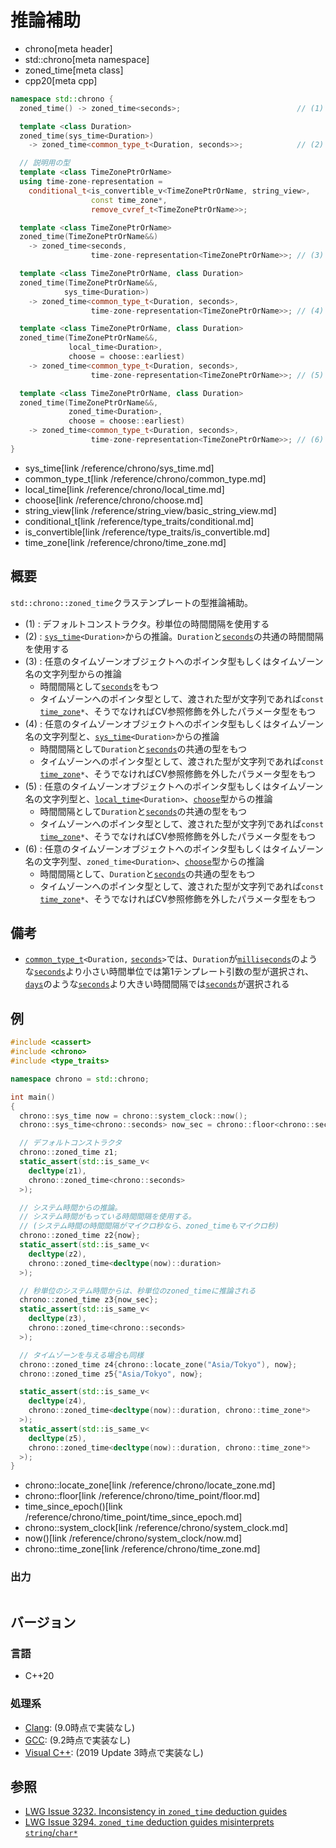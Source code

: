 # 推論補助
* chrono[meta header]
* std::chrono[meta namespace]
* zoned_time[meta class]
* cpp20[meta cpp]

```cpp
namespace std::chrono {
  zoned_time() -> zoned_time<seconds>;                          // (1) C++20

  template <class Duration>
  zoned_time(sys_time<Duration>)
    -> zoned_time<common_type_t<Duration, seconds>>;            // (2) C++20

  // 説明用の型
  template <class TimeZonePtrOrName>
  using time-zone-representation =
    conditional_t<is_convertible_v<TimeZonePtrOrName, string_view>,
                  const time_zone*,
                  remove_cvref_t<TimeZonePtrOrName>>;

  template <class TimeZonePtrOrName>
  zoned_time(TimeZonePtrOrName&&)
    -> zoned_time<seconds,
                  time-zone-representation<TimeZonePtrOrName>>; // (3) C++20

  template <class TimeZonePtrOrName, class Duration>
  zoned_time(TimeZonePtrOrName&&,
            sys_time<Duration>)
    -> zoned_time<common_type_t<Duration, seconds>,
                  time-zone-representation<TimeZonePtrOrName>>; // (4) C++20

  template <class TimeZonePtrOrName, class Duration>
  zoned_time(TimeZonePtrOrName&&,
             local_time<Duration>,
             choose = choose::earliest)
    -> zoned_time<common_type_t<Duration, seconds>,
                  time-zone-representation<TimeZonePtrOrName>>; // (5) C++20

  template <class TimeZonePtrOrName, class Duration>
  zoned_time(TimeZonePtrOrName&&,
             zoned_time<Duration>,
             choose = choose::earliest)
    -> zoned_time<common_type_t<Duration, seconds>,
                  time-zone-representation<TimeZonePtrOrName>>; // (6) C++20
}
```
* sys_time[link /reference/chrono/sys_time.md]
* common_type_t[link /reference/chrono/common_type.md]
* local_time[link /reference/chrono/local_time.md]
* choose[link /reference/chrono/choose.md]
* string_view[link /reference/string_view/basic_string_view.md]
* conditional_t[link /reference/type_traits/conditional.md]
* is_convertible[link /reference/type_traits/is_convertible.md]
* time_zone[link /reference/chrono/time_zone.md]

## 概要
`std::chrono::zoned_time`クラステンプレートの型推論補助。

- (1) : デフォルトコンストラクタ。秒単位の時間間隔を使用する
- (2) : [`sys_time`](/reference/chrono/sys_time.md)`<Duration>`からの推論。`Duration`と[`seconds`](/reference/chrono/duration_aliases.md)の共通の時間間隔を使用する
- (3) : 任意のタイムゾーンオブジェクトへのポインタ型もしくはタイムゾーン名の文字列型からの推論
    - 時間間隔として[`seconds`](/reference/chrono/duration_aliases.md)をもつ
    - タイムゾーンへのポインタ型として、渡された型が文字列であれば`const` [`time_zone`](/reference/chrono/time_zone.md)`*`、そうでなければCV参照修飾を外したパラメータ型をもつ
- (4) : 任意のタイムゾーンオブジェクトへのポインタ型もしくはタイムゾーン名の文字列型と、[`sys_time`](/reference/chrono/sys_time.md)`<Duration>`からの推論
    - 時間間隔として`Duration`と[`seconds`](/reference/chrono/duration_aliases.md)の共通の型をもつ
    - タイムゾーンへのポインタ型として、渡された型が文字列であれば`const` [`time_zone`](/reference/chrono/time_zone.md)`*`、そうでなければCV参照修飾を外したパラメータ型をもつ
- (5) : 任意のタイムゾーンオブジェクトへのポインタ型もしくはタイムゾーン名の文字列型と、[`local_time`](/reference/chrono/local_time.md)`<Duration>`、[`choose`](/reference/chrono/choose.md)型からの推論
    - 時間間隔として`Duration`と[`seconds`](/reference/chrono/duration_aliases.md)の共通の型をもつ
    - タイムゾーンへのポインタ型として、渡された型が文字列であれば`const` [`time_zone`](/reference/chrono/time_zone.md)`*`、そうでなければCV参照修飾を外したパラメータ型をもつ
- (6) : 任意のタイムゾーンオブジェクトへのポインタ型もしくはタイムゾーン名の文字列型、`zoned_time<Duration>`、[`choose`](/reference/chrono/choose.md)型からの推論
    - 時間間隔として、`Duration`と[`seconds`](/reference/chrono/duration_aliases.md)の共通の型をもつ
    - タイムゾーンへのポインタ型として、渡された型が文字列であれば`const` [`time_zone`](/reference/chrono/time_zone.md)`*`、そうでなければCV参照修飾を外したパラメータ型をもつ


## 備考
- [`common_type_t`](/reference/chrono/common_type.md)`<Duration,` [`seconds`](/reference/chrono/duration_aliases.md)`>`では、`Duration`が[`milliseconds`](/reference/chrono/duration_aliases.md)のような[`seconds`](/reference/chrono/duration_aliases.md)より小さい時間単位では第1テンプレート引数の型が選択され、[`days`](/reference/chrono/duration_aliases.md)のような[`seconds`](/reference/chrono/duration_aliases.md)より大きい時間間隔では[`seconds`](/reference/chrono/duration_aliases.md)が選択される

## 例
```cpp example
#include <cassert>
#include <chrono>
#include <type_traits>

namespace chrono = std::chrono;

int main()
{
  chrono::sys_time now = chrono::system_clock::now();
  chrono::sys_time<chrono::seconds> now_sec = chrono::floor<chrono::seconds>(now);

  // デフォルトコンストラクタ
  chrono::zoned_time z1;
  static_assert(std::is_same_v<
    decltype(z1),
    chrono::zoned_time<chrono::seconds>
  >);

  // システム時間からの推論。
  // システム時間がもっている時間間隔を使用する。
  // (システム時間の時間間隔がマイクロ秒なら、zoned_timeもマイクロ秒)
  chrono::zoned_time z2{now};
  static_assert(std::is_same_v<
    decltype(z2),
    chrono::zoned_time<decltype(now)::duration>
  >);

  // 秒単位のシステム時間からは、秒単位のzoned_timeに推論される
  chrono::zoned_time z3{now_sec};
  static_assert(std::is_same_v<
    decltype(z3),
    chrono::zoned_time<chrono::seconds>
  >);

  // タイムゾーンを与える場合も同様
  chrono::zoned_time z4{chrono::locate_zone("Asia/Tokyo"), now};
  chrono::zoned_time z5{"Asia/Tokyo", now};

  static_assert(std::is_same_v<
    decltype(z4),
    chrono::zoned_time<decltype(now)::duration, chrono::time_zone*>
  >);
  static_assert(std::is_same_v<
    decltype(z5),
    chrono::zoned_time<decltype(now)::duration, chrono::time_zone*>
  >);
}
```
* chrono::locate_zone[link /reference/chrono/locate_zone.md]
* chrono::floor[link /reference/chrono/time_point/floor.md]
* time_since_epoch()[link /reference/chrono/time_point/time_since_epoch.md]
* chrono::system_clock[link /reference/chrono/system_clock.md]
* now()[link /reference/chrono/system_clock/now.md]
* chrono::time_zone[link /reference/chrono/time_zone.md]

### 出力
```
```

## バージョン
### 言語
- C++20

### 処理系
- [Clang](/implementation.md#clang): (9.0時点で実装なし)
- [GCC](/implementation.md#gcc): (9.2時点で実装なし)
- [Visual C++](/implementation.md#visual_cpp): (2019 Update 3時点で実装なし)


## 参照
- [LWG Issue 3232. Inconsistency in `zoned_time` deduction guides](https://wg21.cmeerw.net/lwg/issue3232)
- [LWG Issue 3294. `zoned_time` deduction guides misinterprets `string`/`char*`](http://www.open-std.org/jtc1/sc22/wg21/docs/papers/2020/p2051r0.html#3294)
